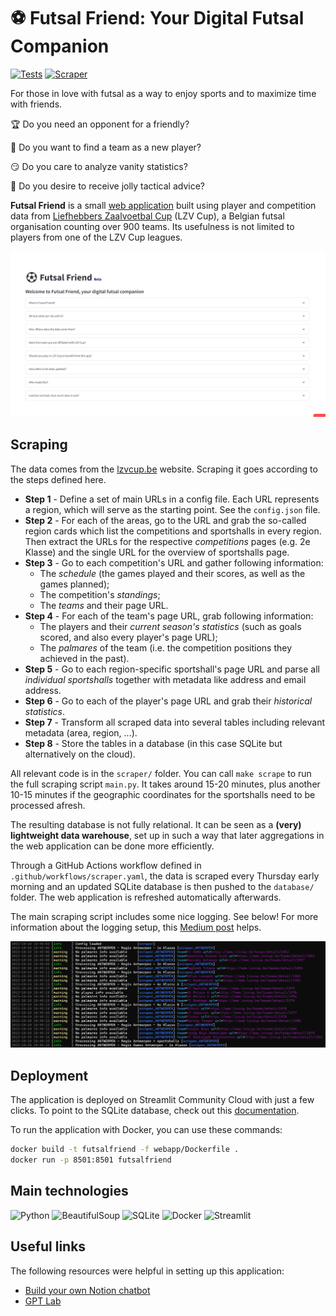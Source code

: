 # ⚽ Futsal Friend: Your Digital Futsal Companion

[![Tests](https://github.com/sborms/futsalfriend/actions/workflows/tests.yaml/badge.svg)](https://github.com/sborms/futsalfriend/actions/workflows/tests.yaml)
[![Scraper](https://github.com/sborms/futsalfriend/actions/workflows/scraper.yaml/badge.svg)](https://github.com/sborms/futsalfriend/actions/workflows/scraper.yaml)

For those in love with futsal as a way to enjoy sports and to maximize time with friends.

:trophy: Do you need an opponent for a friendly?

:couple: Do you want to find a team as a new player?

:smirk: Do you care to analyze vanity statistics?

:mega: Do you desire to receive jolly tactical advice?

**Futsal Friend** is a small [web application](https://futsalfriend.streamlit.app) built using player and competition data from [Liefhebbers Zaalvoetbal Cup](https://www.lzvcup.be) (LZV Cup), a Belgian futsal organisation counting over 900 teams. Its usefulness is not limited to players from one of the LZV Cup leagues.

[![demo Futsal Friend](assets/futsalfriend-demo-22Oct2023.gif)](https://futsalfriend.streamlit.app)

## Scraping

The data comes from the [lzvcup.be](https://www.lzvcup.be) website. Scraping it goes according to the steps defined here.
- **Step 1** - Define a set of main URLs in a config file. Each URL represents a region, which will serve as the starting point. See the `config.json` file.
- **Step 2** - For each of the areas, go to the URL and grab the so-called region cards which list the competitions and sportshalls in every region. Then extract the URLs for the respective _competitions_ pages (e.g. 2e Klasse) and the single URL for the overview of sportshalls page.
- **Step 3** - Go to each competition's URL and gather following information:
    - The _schedule_ (the games played and their scores, as well as the games planned);
    - The competition's _standings_;
    - The _teams_ and their page URL.
- **Step 4** - For each of the team's page URL, grab following information:
    - The players and their _current season's statistics_ (such as goals scored, and also every player's page URL);
    - The _palmares_ of the team (i.e. the competition positions they achieved in the past).
- **Step 5** - Go to each region-specific sportshall's page URL and parse all _individual sportshalls_ together with metadata like address and email address. 
- **Step 6** - Go to each of the player's page URL and grab their _historical statistics_.
- **Step 7** - Transform all scraped data into several tables including relevant metadata (area, region, ...).
- **Step 8** - Store the tables in a database (in this case SQLite but alternatively on the cloud).

All relevant code is in the `scraper/` folder. You can call `make scrape` to run the full scraping script `main.py`. It takes around 15-20 minutes, plus another 10-15 minutes if the geographic coordinates for the sportshalls need to be processed afresh.

The resulting database is not fully relational. It can be seen as a **(very) lightweight data warehouse**, set up in such a way that later aggregations in the web application can be done more efficiently.

Through a GitHub Actions workflow defined in `.github/workflows/scraper.yaml`, the data is scraped every Thursday early morning and an updated SQLite database is then pushed to the `database/` folder. The web application is refreshed automatically afterwards.

The main scraping script includes some nice logging. See below! For more information about the logging setup, this [Medium post](https://medium.com/@sborms/while-my-python-script-gently-logs-2a3491338ecd) helps.

<p align="center"> <img src="assets/showofflogs.png" alt="logs"/> </p>

## Deployment

The application is deployed on Streamlit Community Cloud with just a few clicks. To point to the SQLite database, check out this [documentation](https://docs.streamlit.io/library/advanced-features/connecting-to-data).

To run the application with Docker, you can use these commands:

```bash
docker build -t futsalfriend -f webapp/Dockerfile .
docker run -p 8501:8501 futsalfriend
```

## Main technologies

![Python](https://img.shields.io/badge/python-%2314354C.svg?style=for-the-badge&logo=python&logoColor=white)
![BeautifulSoup](https://img.shields.io/badge/BeautifulSoup-%2314354C.svg?style=for-the-badge&logo=BeautifulSoup)
![SQLite](https://img.shields.io/badge/SQLite-%2314354C.svg?style=for-the-badge&logo=SQLite&logoColor=blue)
![Docker](https://img.shields.io/badge/docker-%2314354C.svg?style=for-the-badge&logo=docker&logoColor=blue)
![Streamlit](https://img.shields.io/badge/Streamlit-%2314354C.svg?style=for-the-badge&logo=Streamlit&logoColor=red)

## Useful links

The following resources were helpful in setting up this application:
- [Build your own Notion chatbot](https://blog.streamlit.io/build-your-own-notion-chatbot)
- [GPT Lab](https://github.com/dclin/gptlab-streamlit)
